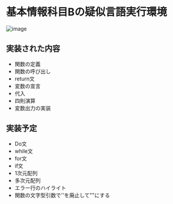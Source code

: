 # 基本情報科目Bの疑似言語実行環境
![image](https://user-images.githubusercontent.com/75883535/220141417-9bca159e-da07-44cd-bab6-ed3c26949683.png)

## 実装された内容
- 関数の定義
- 関数の呼び出し
- return文
- 変数の宣言
- 代入
- 四則演算
- 変数出力の実装

## 実装予定
- Do文
- while文
- for文
- if文
- 1次元配列
- 多次元配列
- エラー行のハイライト
- 関数の文字型引数で''を廃止して""にする
